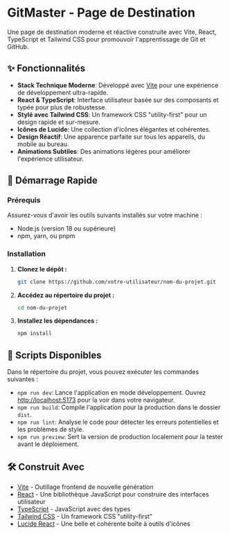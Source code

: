 # GitMaster - Page de Destination

Une page de destination moderne et réactive construite avec Vite, React, TypeScript et Tailwind CSS pour promouvoir l'apprentissage de Git et GitHub.

## ✨ Fonctionnalités

*   **Stack Technique Moderne**: Développé avec [Vite](https://vitejs.dev/) pour une expérience de développement ultra-rapide.
*   **React & TypeScript**: Interface utilisateur basée sur des composants et typée pour plus de robustesse.
*   **Stylé avec Tailwind CSS**: Un framework CSS "utility-first" pour un design rapide et sur-mesure.
*   **Icônes de Lucide**: Une collection d'icônes élégantes et cohérentes.
*   **Design Réactif**: Une apparence parfaite sur tous les appareils, du mobile au bureau.
*   **Animations Subtiles**: Des animations légères pour améliorer l'expérience utilisateur.

## 🚀 Démarrage Rapide

### Prérequis

Assurez-vous d'avoir les outils suivants installés sur votre machine :

*   Node.js (version 18 ou supérieure)
*   npm, yarn, ou pnpm

### Installation

1.  **Clonez le dépôt :**
    ```bash
    git clone https://github.com/votre-utilisateur/nom-du-projet.git
    ```
2.  **Accédez au répertoire du projet :**
    ```bash
    cd nom-du-projet
    ```
3.  **Installez les dépendances :**
    ```bash
    npm install
    ```

## 📜 Scripts Disponibles

Dans le répertoire du projet, vous pouvez exécuter les commandes suivantes :

*   `npm run dev`: Lance l'application en mode développement. Ouvrez [http://localhost:5173](http://localhost:5173) pour la voir dans votre navigateur.
*   `npm run build`: Compile l'application pour la production dans le dossier `dist`.
*   `npm run lint`: Analyse le code pour détecter les erreurs potentielles et les problèmes de style.
*   `npm run preview`: Sert la version de production localement pour la tester avant le déploiement.

## 🛠️ Construit Avec

*   [Vite](https://vitejs.dev/) - Outillage frontend de nouvelle génération
*   [React](https://reactjs.org/) - Une bibliothèque JavaScript pour construire des interfaces utilisateur
*   [TypeScript](https://www.typescriptlang.org/) - JavaScript avec des types
*   [Tailwind CSS](https://tailwindcss.com/) - Un framework CSS "utility-first"
*   [Lucide React](https://lucide.dev/) - Une belle et cohérente boîte à outils d'icônes

